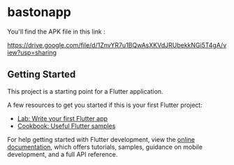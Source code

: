 # bastonapp

You'll find the APK file in this link :

https://drive.google.com/file/d/1ZnvYR7u1BQwAsXKVdJRUbekkNGi5T4gA/view?usp=sharing



## Getting Started

This project is a starting point for a Flutter application.

A few resources to get you started if this is your first Flutter project:

- [Lab: Write your first Flutter app](https://docs.flutter.dev/get-started/codelab)
- [Cookbook: Useful Flutter samples](https://docs.flutter.dev/cookbook)

For help getting started with Flutter development, view the
[online documentation](https://docs.flutter.dev/), which offers tutorials,
samples, guidance on mobile development, and a full API reference.
